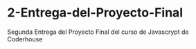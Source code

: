 # 2-Entrega-del-Proyecto-Final
Segunda Entrega del Proyecto Final del curso de Javascrypt de Coderhouse
